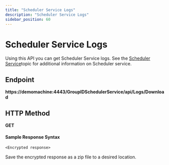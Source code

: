 ```yaml
---
title: "Scheduler Service Logs"
description: "Scheduler Service Logs"
sidebar_position: 60
---
```


# Scheduler Service Logs

Using this API you can get Scheduler Service logs. See the
[Scheduler Service](/docs/directorymanager/11.0/admincenter/service/schedulerservice.md)topic
for additional information on Scheduler service.

## Endpoint

**https://demomachine:4443/GroupIDSchedulerService/api/Logs/Download**

## HTTP Method

**GET**

#### Sample Response Syntax

```
<Encrypted response>
```

Save the encrypted response as a zip file to a desired location.
